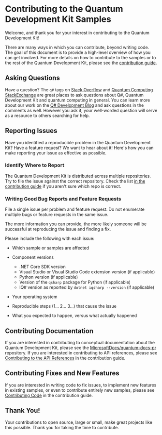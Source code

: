 # Contributing to the Quantum Development Kit Samples

Welcome, and thank you for your interest in contributing to the Quantum Development Kit!

There are many ways in which you can contribute, beyond writing code. The goal of this document is to provide a high-level overview of how you can get involved.
For more details on how to contribute to the samples or to the rest of the Quantum Development Kit, please see the [contribution guide](https://docs.microsoft.com/azure/quantum/contributing-overview/).

## Asking Questions

Have a question? The `q#` tags on [Stack Overflow](https://stackoverflow.com/questions/tagged/q%23) and [Quantum Computing StackExchange](https://quantumcomputing.stackexchange.com/questions/tagged/q%23) are great places to ask questions about Q#, Quantum Development Kit and quantum computing in general.
You can learn more about our work on the [Q# Development Blog](https://devblogs.microsoft.com/qsharp/) and ask questions in the comments as well.
However you ask it, your well-worded question will serve as a resource to others searching for help.

## Reporting Issues

Have you identified a reproducible problem in the Quantum Development Kit?
Have a feature request?
We want to hear about it!
Here's how you can make reporting your issue as effective as possible.

### Identify Where to Report

The Quantum Development Kit is distributed across multiple repositories. Try to file the issue against the correct repository.
Check the list [in the contribution guide](https://docs.microsoft.com/azure/quantum/contributing-overview#where-do-contributions-go) if you aren't sure which repo is correct.

### Writing Good Bug Reports and Feature Requests

File a single issue per problem and feature request.
Do not enumerate multiple bugs or feature requests in the same issue.

The more information you can provide, the more likely someone will be successful at reproducing the issue and finding a fix.

Please include the following with each issue:

- Which sample or samples are affected

- Component versions
  - .NET Core SDK version
  - Visual Studio or Visual Studio Code extension version (if applicable)
  - Python version (if applicable)
  - Version of the `qsharp` package for Python (if applicable)
  - IQ# version as reported by `dotnet iqsharp --version` (if applicable)

- Your operating system

- Reproducible steps (1... 2... 3...) that cause the issue

- What you expected to happen, versus what actually happened

## Contributing Documentation

If you are interested in contributing to conceptual documentation about the Quantum Development Kit, please see the [MicrosoftDocs/quantum-docs-pr](https://github.com/MicrosoftDocs/quantum-docs-pr) repository.
If you are interested in contributing to API references, please see [Contributing to the API References](https://docs.microsoft.com/azure/quantum/contributing-docs#contributing-to-the-api-references) in the contribution guide.

## Contributing Fixes and New Features

If you are interested in writing code to fix issues, to implement new features in existing samples, or even to contribute entirely new samples, please see [Contributing Code](https://docs.microsoft.com/azure/quantum/contributing-code) in the contribution guide.

<!-- markdownlint-disable no-trailing-punctuation -->
## Thank You!

Your contributions to open source, large or small, make great projects like this possible.
Thank you for taking the time to contribute.
